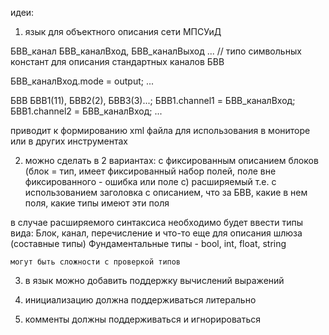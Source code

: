 идеи:

1. язык для объектного описания сети МПСУиД

БВВ_канал БВВ_каналВход, БВВ_каналВыход ... // типо символьных констант для описания стандартных каналов БВВ

БВВ_каналВход.mode = output;
...

БВВ БВВ1(11), БВВ2(2), БВВ3(3)...;
БВВ1.channel1 = БВВ_каналВход;
БВВ1.channel2 = БВВ_каналВход;
...

приводит к формированию xml файла для использования в мониторе или в других инструментах

2. можно сделать в 2 вариантах: 
    с фиксированным описанием блоков (блок = тип, имеет фиксированный набор полей, поле вне фиксированного - ошибка или
        поле с)
    расширяемый т.е. с использованием заголовка с описанием, что за БВВ, какие в нем поля, какие типы имеют эти поля

в случае расширяемого синтаксиса необходимо будет ввести типы вида:
    Блок, канал, перечисление и что-то еще для описания шлюза (составные типы)
    Фундаментальные типы - bool, int, float, string

    могут быть сложности с проверкой типов


3. в язык можно добавить поддержку вычислений выражений

4. инициализацию должна поддерживаться литерально

5. комменты должны поддерживаться и игнорироваться

